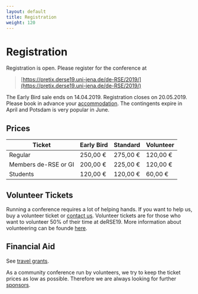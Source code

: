 ```yaml
--- 
layout: default 
title: Registration
weight: 120
---
```


# Registration

Registration is open. Please register for the conference at

> [https://pretix.derse19.uni-jena.de/de-RSE/2019/](https://pretix.derse19.uni-jena.de/de-RSE/2019/)

The Early Bird sale ends on 14.04.2019. Registration closes on 20.05.2019. Please book in advance your [accommodation](accommodation.html). The contingents expire in April and Potsdam is very popular in June.

## Prices

Ticket|Early Bird|Standard|Volunteer
-- |--|--|--
Regular|250,00 €|275,00 €|120,00 €
Members de-RSE or GI|200,00 €|225,00 €|120,00 €
Students|120,00 €|120,00 €|60,00 €

## Volunteer Tickets

Running a conference requires a lot of helping hands. If you want to help us, buy a volunteer ticket or [contact us](contact.html). Volunteer tickets are for those who want to volunteer 50% of their time at deRSE19. More information about volunteering can be founde [here](volunteering.html).

## Financial Aid

See [travel grants](travel-grants.html).

As a community conference run by volunteers, we try to keep the ticket prices as low as possible. Therefore we are always looking for further [sponsors](sponsorship.html).
